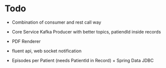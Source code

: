 # Todo

- Combination of consumer and rest call way
- Core Service Kafka Producer with better topics, patiendId inside records
- PDF Renderer

- fluent api, web socket notification
- Episodes per Patient (needs PatientId in Record) + Spring Data JDBC
